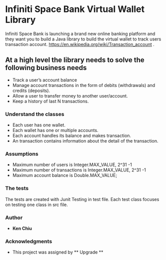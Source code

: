 # Infiniti Space Bank Virtual Wallet Library

Infiniti Space Bank is launching a brand new online banking platform and they want you to build a Java library to build the
virtual wallet to track users transaction account. https://en.wikipedia.org/wiki/Transaction_account .

## At a high level the library needs to solve the following business needs

* Track a user’s account balance
* Manage account transactions in the form of debits (withdrawals) and credits (deposits).
* Allow a user to transfer money to another user/account.
* Keep a history of last N transactions.

### Understand the classes

* Each user has one wallet. 
* Each wallet has one or multiple accounts.
* Each account handles its balance and makes transaction.
* An transaction contains information about the detail of the transaction.

### Assumptions

* Maximum number of users is Integer.MAX_VALUE, 2^31 -1
* Maximum number of transactions is Integer.MAX_VALUE, 2^31 -1
* Maximum account balance is Double.MAX_VALUE;

### The tests

The tests are created with Junit Testing in test file. Each test class focuses on testing one class in src file.

### Author
* **Ken Chiu**
### Acknowledgments
* This project was assigned by ** Upgrade **
